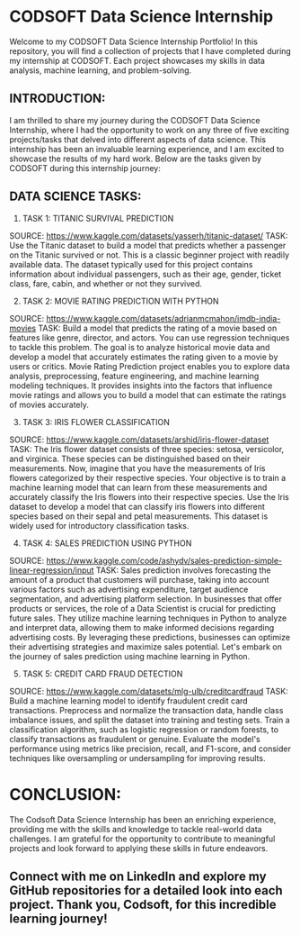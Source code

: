 # CODSOFT Data Science Internship
Welcome to my CODSOFT Data Science Internship Portfolio! In this repository, you will find a collection of projects that I have completed during my internship at CODSOFT. Each project showcases my skills in data analysis, machine learning, and problem-solving.

## INTRODUCTION:
I am thrilled to share my journey during the CODSOFT Data Science Internship, where I had the opportunity to work on any three of five exciting projects/tasks that delved into different aspects of data science. This internship has been an invaluable learning experience, and I am excited to showcase the results of my hard work. Below are the tasks given by CODSOFT during this internship journey:

## DATA SCIENCE TASKS:
1. TASK 1: TITANIC SURVIVAL PREDICTION

SOURCE: https://www.kaggle.com/datasets/yasserh/titanic-dataset/
TASK: Use the Titanic dataset to build a model that predicts whether a passenger on the Titanic survived or not. This is a classic beginner project with readily available data. The dataset typically used for this project contains information about individual passengers, such as their age, gender, ticket class, fare, cabin, and whether or not they survived.


2. TASK 2: MOVIE RATING PREDICTION WITH PYTHON

SOURCE: https://www.kaggle.com/datasets/adrianmcmahon/imdb-india-movies
TASK: Build a model that predicts the rating of a movie based on features like genre, director, and actors. You can use regression techniques to tackle this problem. The goal is to analyze historical movie data and develop a model that accurately estimates the rating given to a movie by users or critics. Movie Rating Prediction project enables you to explore data analysis, preprocessing, feature engineering, and machine learning modeling techniques. It provides insights into the factors that influence movie ratings and allows you to build a model that can estimate the ratings of movies accurately.


3. TASK 3: IRIS FLOWER CLASSIFICATION

SOURCE: https://www.kaggle.com/datasets/arshid/iris-flower-dataset
TASK: The Iris flower dataset consists of three species: setosa, versicolor, and virginica. These species can be distinguished based on their measurements. Now, imagine that you have the measurements of Iris flowers categorized by their respective species. Your objective is to train a machine learning model that can learn from these measurements and accurately classify the Iris flowers into their respective species. Use the Iris dataset to develop a model that can classify iris flowers into different species based on their sepal and petal measurements. This dataset is widely used for introductory classification tasks.

4. TASK 4: SALES PREDICTION USING PYTHON

SOURCE: https://www.kaggle.com/code/ashydv/sales-prediction-simple-linear-regression/input
TASK: Sales prediction involves forecasting the amount of a product that customers will purchase, taking into account various factors such as advertising expenditure, target audience segmentation, and advertising platform selection. In businesses that offer products or services, the role of a Data Scientist is crucial for predicting future sales. They utilize machine learning techniques in Python to analyze and interpret data, allowing them to make informed decisions regarding advertising costs. By leveraging these predictions, businesses can optimize their advertising strategies and maximize sales potential. Let's embark on the journey of sales prediction using machine learning in Python.


5. TASK 5: CREDIT CARD FRAUD DETECTION

SOURCE: https://www.kaggle.com/datasets/mlg-ulb/creditcardfraud
TASK: Build a machine learning model to identify fraudulent credit card transactions. Preprocess and normalize the transaction data, handle class imbalance issues, and split the dataset into training and testing sets. Train a classification algorithm, such as logistic regression or random forests, to classify transactions as fraudulent or genuine. Evaluate the model's performance using metrics like precision, recall, and F1-score, and consider techniques like oversampling or undersampling for improving results.

# CONCLUSION:
The Codsoft Data Science Internship has been an enriching experience, providing me with the skills and knowledge to tackle real-world data challenges. I am grateful for the opportunity to contribute to meaningful projects and look forward to applying these skills in future endeavors.

## Connect with me on LinkedIn and explore my GitHub repositories for a detailed look into each project. Thank you, Codsoft, for this incredible learning journey!


